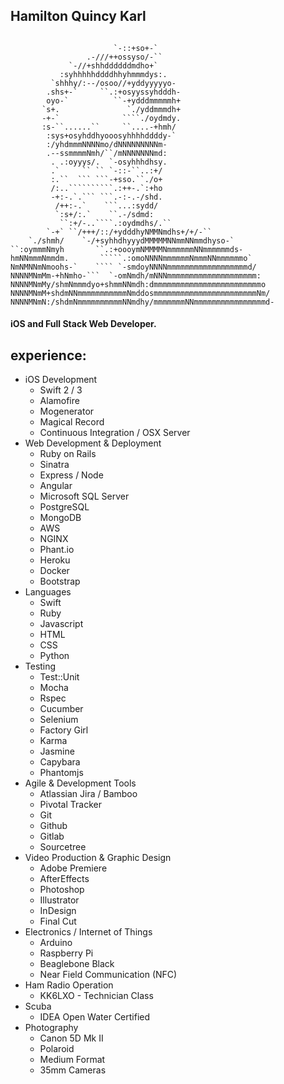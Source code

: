 ## Hamilton Quincy Karl
```

                       `-::+so+-`                            
                 .-///++ossyso/-``                          
             `-//+shhddddddmdho+`                           
           :syhhhhhddddhhyhmmmdys:.                         
         `shhhy/:--/osoo//+yddyyyyyo-                       
        .shs+-`     ``.:+osyyssyhdddh-                      
        oyo-`          ``-+ydddmmmmmh+                      
       `s+.               `./yddmmmdh+                      
       -+-`              ````./oydmdy.                      
       :s-``......``     ``....-+hmh/                       
        :sys+osyhddhyooosyhhhhddddy-`                       
        :/yhdmmmNNNNmo/dNNNNNNNNNm-                         
        .--ssmmmmNmh/``/mNNNNNNNmd:                         
         . .:oyyys/.  `-osyhhhdhsy.                         
         .`     `` `` `-::-``..:+/                          
         :.``  ``` ```-+sso.``./o+                          
         /:..``````````.:++-.`:+ho                          
         -+:-.`.``` ```.-:-.-/shd.                          
          /++:-.`    ```...:sydd/                           
          `:s+/:.`    ``.-/sdmd:                            
           ``:+/-..````.:oydmdhs/.``                        
        `-+` ``/+++/::/+ydddhyNMMNmdhs+/+/-``               
    `./shmh/    `-/+syhhdhyyydMMMMMNNmmNNmmdhyso-`          
``:oymmmNmyh       ``.:+oooymNMMMMNmmmmmmNNmmmmmmds-        
hmNNmmmNmmdm.       `````.:omoNNNNmmmmmmNmmmNNmmmmmmo`      
NmNMNNmNmoohs-`    ```` `-smdoyNNNNmmmmmmmmmmmmmmmmmmd/     
NNNNMNmMm-+hNmho-```  `-omNmdh/mNNNmmmmmmmmmmmmmmmmmmmm:    
NNNNMNmMy/shmNmmmdyo+shmmNNmdh:dmmmmmmmmmmmmmmmmmmmmmmmmo   
NNNNMNmM+shdmNNmmmmmmmmmmmNmddosmmmmmmmmmmmmmmmmmmmmmmmNm/  
NNNNMNmN:/shdmNmmmmmmmmmmNNmdhy/mmmmmmmNNmmmmmmmmmmmmmmmmd-
```
#### iOS and Full Stack Web Developer.

## experience:
* iOS Development
  * Swift 2 / 3
  * Alamofire
  * Mogenerator
  * Magical Record
  * Continuous Integration / OSX Server
* Web Development & Deployment
  * Ruby on Rails
  * Sinatra
  * Express / Node
  * Angular
  * Microsoft SQL Server
  * PostgreSQL
  * MongoDB
  * AWS
  * NGINX
  * Phant.io
  * Heroku
  * Docker
  * Bootstrap
* Languages
  * Swift
  * Ruby
  * Javascript
  * HTML
  * CSS
  * Python
* Testing
  * Test::Unit
  * Mocha
  * Rspec
  * Cucumber
  * Selenium
  * Factory Girl
  * Karma
  * Jasmine
  * Capybara
  * Phantomjs
* Agile & Development Tools
  * Atlassian Jira / Bamboo
  * Pivotal Tracker
  * Git
  * Github
  * Gitlab
  * Sourcetree
* Video Production & Graphic Design 
  * Adobe Premiere
  * AfterEffects
  * Photoshop
  * Illustrator
  * InDesign
  * Final Cut
* Electronics / Internet of Things 
  * Arduino
  * Raspberry Pi
  * Beaglebone Black
  * Near Field Communication (NFC)
* Ham Radio Operation
  * KK6LXO - Technician Class
* Scuba
  * IDEA Open Water Certified
* Photography
  * Canon 5D Mk II
  * Polaroid
  * Medium Format
  * 35mm Cameras